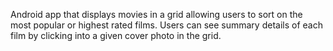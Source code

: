 Android app that displays movies in a grid allowing users to sort on the most
popular or highest rated films.  Users can see summary details of each film by
clicking into a given cover photo in the grid.

